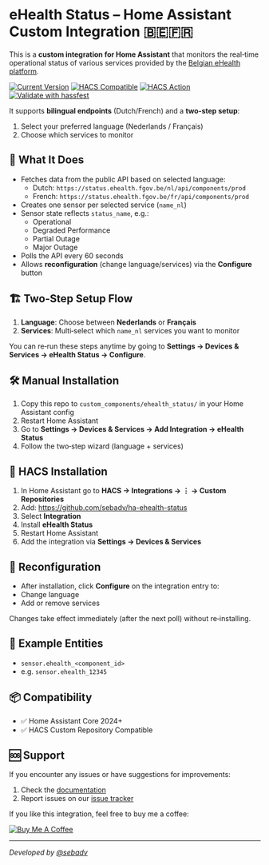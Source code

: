 # eHealth Status – Home Assistant Custom Integration 🇧🇪🇫🇷

This is a **custom integration for Home Assistant** that monitors the real‑time operational status of various services provided by the [Belgian eHealth platform](https://www.ehealth.fgov.be).

[![Current Version](https://img.shields.io/badge/version-1.5.16-blue.svg)](https://github.com/sebadv/ha-ehealth-status)
[![HACS Compatible](https://img.shields.io/badge/HACS-Custom-orange.svg)](https://github.com/sebadv/ha-ehealth-status)
[![HACS Action](https://github.com/sebadv/ha-ehealth-status/actions/workflows/hacs.yaml/badge.svg)](https://github.com/sebadv/ha-ehealth-status/actions/workflows/hacs.yaml)
[![Validate with hassfest](https://github.com/sebadv/ha-ehealth-status/actions/workflows/hassfest.yaml/badge.svg)](https://github.com/sebadv/ha-ehealth-status/actions/workflows/hassfest.yaml)

It supports **bilingual endpoints** (Dutch/French) and a **two‑step setup**:
1. Select your preferred language (Nederlands / Français)  
2. Choose which services to monitor

## 📡 What It Does

- Fetches data from the public API based on selected language:  
  - Dutch: `https://status.ehealth.fgov.be/nl/api/components/prod`  
  - French: `https://status.ehealth.fgov.be/fr/api/components/prod`
- Creates one sensor per selected service (`name_nl`)
- Sensor state reflects `status_name`, e.g.:
  - Operational  
  - Degraded Performance  
  - Partial Outage  
  - Major Outage
- Polls the API every 60 seconds
- Allows **reconfiguration** (change language/services) via the **Configure** button

## 🏗️ Two‑Step Setup Flow

1. **Language**: Choose between **Nederlands** or **Français**  
2. **Services**: Multi‑select which `name_nl` services you want to monitor  

You can re‑run these steps anytime by going to **Settings → Devices & Services → eHealth Status → Configure**.

## 🛠️ Manual Installation

1. Copy this repo to `custom_components/ehealth_status/` in your Home Assistant config  
2. Restart Home Assistant  
3. Go to **Settings → Devices & Services → Add Integration → eHealth Status**  
4. Follow the two‑step wizard (language + services)

## 🧩 HACS Installation

1. In Home Assistant go to **HACS → Integrations → ⋮ → Custom Repositories**  
2. Add: https://github.com/sebadv/ha-ehealth-status
3. Select **Integration**  
4. Install **eHealth Status**  
5. Restart Home Assistant  
6. Add the integration via **Settings → Devices & Services**

## 🔄 Reconfiguration

- After installation, click **Configure** on the integration entry to:
- Change language  
- Add or remove services  

Changes take effect immediately (after the next poll) without re‑installing.

## 🧾 Example Entities

- `sensor.ehealth_<component_id>`  
- e.g. `sensor.ehealth_12345`

## 📦 Compatibility

- ✅ Home Assistant Core 2024+  
- ✅ HACS Custom Repository Compatible  

## 🆘 Support

If you encounter any issues or have suggestions for improvements:
1. Check the [documentation](https://github.com/sebadv/ha-ehealth-status)
2. Report issues on our [issue tracker](https://github.com/sebadv/ha-ehealth-status/issues)

If you like this integration, feel free to buy me a coffee:

[![Buy Me A Coffee](https://www.buymeacoffee.com/assets/img/custom_images/orange_img.png)](https://buymeacoffee.com/seba.gent)

---

_Developed by [@sebadv](https://github.com/sebadv)_

 
